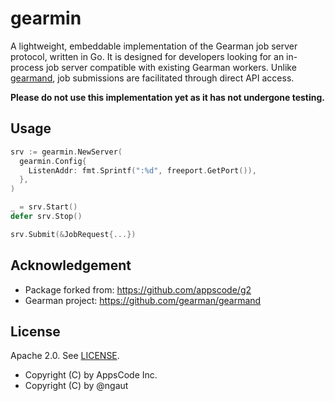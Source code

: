 # gearmin

A lightweight, embeddable implementation of the Gearman job server protocol,
written in Go. It is designed for developers looking for an in-process job
server compatible with existing Gearman workers. Unlike [gearmand], job
submissions are facilitated through direct API access.

**Please do not use this implementation yet as it has not undergone testing.**

## Usage

```go
srv := gearmin.NewServer(
  gearmin.Config{
    ListenAddr: fmt.Sprintf(":%d", freeport.GetPort()),
  },
)

_ = srv.Start()
defer srv.Stop()

srv.Submit(&JobRequest{...})
```

## Acknowledgement

* Package forked from: https://github.com/appscode/g2
* Gearman project: https://github.com/gearman/gearmand

## License

Apache 2.0. See [LICENSE](LICENSE).

- Copyright (C) by AppsCode Inc.
- Copyright (C) by @ngaut


[gearmand]: (https://github.com/gearman/gearmand/tree/master)

